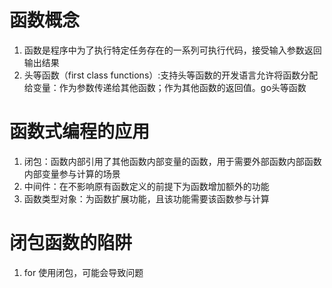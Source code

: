 # 函数概念
1. 函数是程序中为了执行特定任务存在的一系列可执行代码，接受输入参数返回输出结果
2. 头等函数（first class functions）:支持头等函数的开发语言允许将函数分配给变量：作为参数传递给其他函数；作为其他函数的返回值。go头等函数

# 函数式编程的应用
1. 闭包：函数内部引用了其他函数内部变量的函数，用于需要外部函数内部函数内部变量参与计算的场景
2. 中间件：在不影响原有函数定义的前提下为函数增加额外的功能
3. 函数类型对象：为函数扩展功能，且该功能需要该函数参与计算

# 闭包函数的陷阱
1. for 使用闭包，可能会导致问题